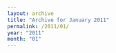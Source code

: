 ```yaml
---
layout: archive
title: "Archive for January 2011"
permalink: /2011/01/
year: "2011"
month: "01"
---
```

